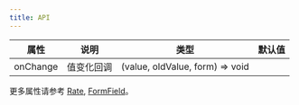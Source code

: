 ```yaml
---
title: API
---
```


| 属性 | 说明 | 类型 | 默认值 |
| --- | --- | --- | --- |
| onChange | 值变化回调 | (value, oldValue, form) => void |  |

更多属性请参考 [Rate](/components/rate), [FormField](/components-pro/field/#FormField)。
